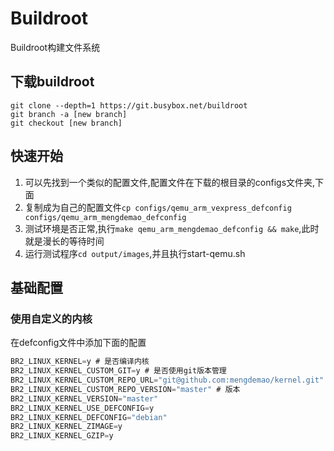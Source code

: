 # Buildroot


<!--more-->

Buildroot构建文件系统

<!--more-->

## 下载buildroot

```shell
git clone --depth=1 https://git.busybox.net/buildroot
git branch -a [new branch]
git checkout [new branch]
```

## 快速开始

1. 可以先找到一个类似的配置文件,配置文件在下载的根目录的configs文件夹,下面
2. 复制成为自己的配置文件`cp configs/qemu_arm_vexpress_defconfig configs/qemu_arm_mengdemao_defconfig`
3. 测试环境是否正常,执行`make qemu_arm_mengdemao_defconfig && make`,此时就是漫长的等待时间
4. 运行测试程序`cd output/images`,并且执行start-qemu.sh

## 基础配置

### 使用自定义的内核

在defconfig文件中添加下面的配置

```c
BR2_LINUX_KERNEL=y # 是否编译内核
BR2_LINUX_KERNEL_CUSTOM_GIT=y # 是否使用git版本管理
BR2_LINUX_KERNEL_CUSTOM_REPO_URL="git@github.com:mengdemao/kernel.git" # kernel的地址
BR2_LINUX_KERNEL_CUSTOM_REPO_VERSION="master" # 版本
BR2_LINUX_KERNEL_VERSION="master"
BR2_LINUX_KERNEL_USE_DEFCONFIG=y
BR2_LINUX_KERNEL_DEFCONFIG="debian"
BR2_LINUX_KERNEL_ZIMAGE=y
BR2_LINUX_KERNEL_GZIP=y
```

